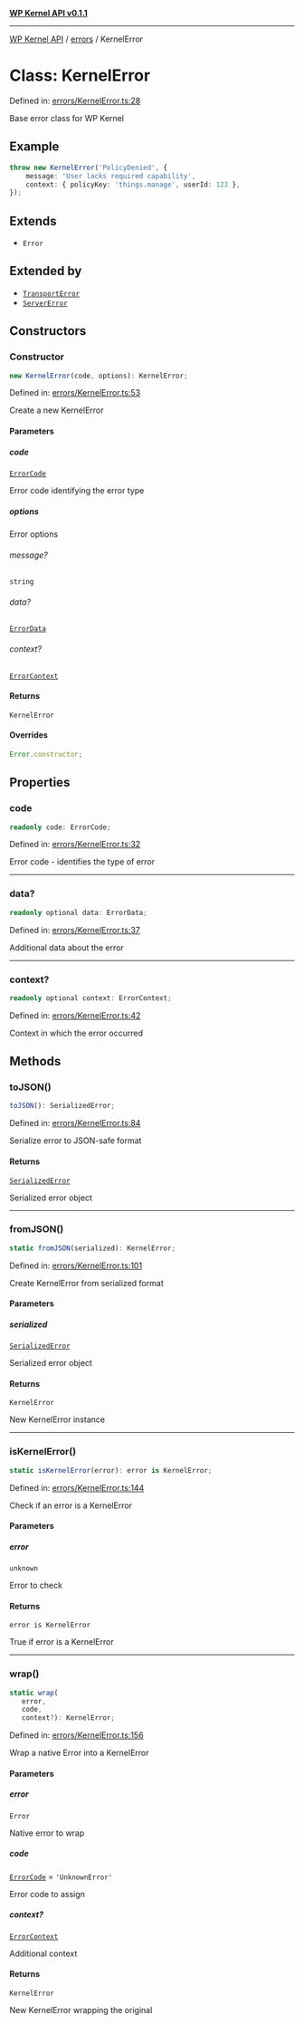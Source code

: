 [**WP Kernel API v0.1.1**](../../README.md)

---

[WP Kernel API](../../README.md) / [errors](../README.md) / KernelError

# Class: KernelError

Defined in: [errors/KernelError.ts:28](https://github.com/theGeekist/wp-kernel/blob/main/packages/kernel/src/errors/KernelError.ts#L28)

Base error class for WP Kernel

## Example

```typescript
throw new KernelError('PolicyDenied', {
	message: 'User lacks required capability',
	context: { policyKey: 'things.manage', userId: 123 },
});
```

## Extends

- `Error`

## Extended by

- [`TransportError`](TransportError.md)
- [`ServerError`](ServerError.md)

## Constructors

### Constructor

```ts
new KernelError(code, options): KernelError;
```

Defined in: [errors/KernelError.ts:53](https://github.com/theGeekist/wp-kernel/blob/main/packages/kernel/src/errors/KernelError.ts#L53)

Create a new KernelError

#### Parameters

##### code

[`ErrorCode`](../type-aliases/ErrorCode.md)

Error code identifying the error type

##### options

Error options

###### message?

`string`

###### data?

[`ErrorData`](../interfaces/ErrorData.md)

###### context?

[`ErrorContext`](../interfaces/ErrorContext.md)

#### Returns

`KernelError`

#### Overrides

```ts
Error.constructor;
```

## Properties

### code

```ts
readonly code: ErrorCode;
```

Defined in: [errors/KernelError.ts:32](https://github.com/theGeekist/wp-kernel/blob/main/packages/kernel/src/errors/KernelError.ts#L32)

Error code - identifies the type of error

---

### data?

```ts
readonly optional data: ErrorData;
```

Defined in: [errors/KernelError.ts:37](https://github.com/theGeekist/wp-kernel/blob/main/packages/kernel/src/errors/KernelError.ts#L37)

Additional data about the error

---

### context?

```ts
readonly optional context: ErrorContext;
```

Defined in: [errors/KernelError.ts:42](https://github.com/theGeekist/wp-kernel/blob/main/packages/kernel/src/errors/KernelError.ts#L42)

Context in which the error occurred

## Methods

### toJSON()

```ts
toJSON(): SerializedError;
```

Defined in: [errors/KernelError.ts:84](https://github.com/theGeekist/wp-kernel/blob/main/packages/kernel/src/errors/KernelError.ts#L84)

Serialize error to JSON-safe format

#### Returns

[`SerializedError`](../interfaces/SerializedError.md)

Serialized error object

---

### fromJSON()

```ts
static fromJSON(serialized): KernelError;
```

Defined in: [errors/KernelError.ts:101](https://github.com/theGeekist/wp-kernel/blob/main/packages/kernel/src/errors/KernelError.ts#L101)

Create KernelError from serialized format

#### Parameters

##### serialized

[`SerializedError`](../interfaces/SerializedError.md)

Serialized error object

#### Returns

`KernelError`

New KernelError instance

---

### isKernelError()

```ts
static isKernelError(error): error is KernelError;
```

Defined in: [errors/KernelError.ts:144](https://github.com/theGeekist/wp-kernel/blob/main/packages/kernel/src/errors/KernelError.ts#L144)

Check if an error is a KernelError

#### Parameters

##### error

`unknown`

Error to check

#### Returns

`error is KernelError`

True if error is a KernelError

---

### wrap()

```ts
static wrap(
   error,
   code,
   context?): KernelError;
```

Defined in: [errors/KernelError.ts:156](https://github.com/theGeekist/wp-kernel/blob/main/packages/kernel/src/errors/KernelError.ts#L156)

Wrap a native Error into a KernelError

#### Parameters

##### error

`Error`

Native error to wrap

##### code

[`ErrorCode`](../type-aliases/ErrorCode.md) = `'UnknownError'`

Error code to assign

##### context?

[`ErrorContext`](../interfaces/ErrorContext.md)

Additional context

#### Returns

`KernelError`

New KernelError wrapping the original
